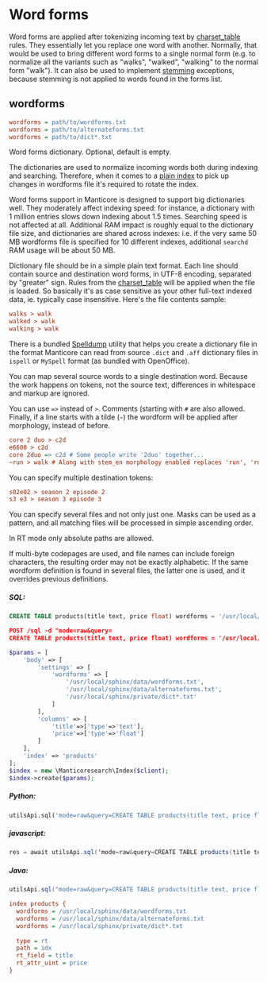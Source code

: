 # Word forms

Word forms are applied after tokenizing incoming text by [charset_table](Creating_an_index/NLP_and_tokenization/Low-level_tokenization.md#charset_table) rules. They essentially let you replace one word with another. Normally, that would be used to bring different word forms to a single normal form (e.g. to normalize all the variants such as "walks", "walked", "walking" to the normal form "walk"). It can also be used to implement [stemming](Creating_an_index/NLP_and_tokenization/Morphology.md) exceptions, because stemming is not applied to words found in the forms list.

## wordforms

```ini
wordforms = path/to/wordforms.txt
wordforms = path/to/alternateforms.txt
wordforms = path/to/dict*.txt
```

<!-- example wordforms -->
Word forms dictionary. Optional, default is empty.

The dictionaries are used to normalize incoming words both during indexing and searching. Therefore, when it comes to a [plain index](Creating_an_index/Local_indexes/Plain_index.md) to pick up changes in wordforms file it's required to rotate the index. 

Word forms support in Manticore is designed to support big dictionaries well. They moderately affect indexing speed: for instance, a dictionary with 1 million entries slows down indexing about 1.5 times. Searching speed is not affected at all. Additional RAM impact is roughly equal to the dictionary file size, and dictionaries are shared across indexes: i.e. if the very same 50 MB wordforms file is specified for 10 different indexes, additional `searchd` RAM usage will be about 50 MB.

Dictionary file should be in a simple plain text format. Each line should contain source and destination word forms, in UTF-8 encoding, separated by "greater" sign. Rules from the [charset_table](Creating_an_index/NLP_and_tokenization/Low-level_tokenization.md#charset_table) will be applied when the file is loaded. So basically it's as case sensitive as your other full-text indexed data, ie. typically case insensitive. Here's the file contents sample:

```ini
walks > walk
walked > walk
walking > walk
```

There is a bundled [Spelldump](Miscellaneous_tools.md#spelldump) utility that helps you create a dictionary file in the format Manticore can read from source `.dict` and `.aff` dictionary files in `ispell` or `MySpell` format (as bundled with OpenOffice).

You can map several source words to a single destination word. Because the work happens on tokens, not the source text, differences in whitespace and markup are ignored. 

You can use `=>` instead of `>`. Comments (starting with `#` are also allowed. Finally, if a line starts with a tilde (`~`) the wordform will be applied after morphology, instead of before.

```ini
core 2 duo > c2d
e6600 > c2d
core 2duo => c2d # Some people write '2duo' together...
~run > walk # Along with stem_en morphology enabled replaces 'run', 'running', 'runs' (and any other words that stem to just 'run') to 'walk'
```

You can specify multiple destination tokens:

```ini
s02e02 > season 2 episode 2
s3 e3 > season 3 episode 3
```

You can specify several files and not only just one. Masks can be used as a pattern, and all matching files will be processed in simple ascending order. 

In RT mode only absolute paths are allowed.

If multi-byte codepages are used, and file names can include foreign characters, the resulting order may not be exactly alphabetic. If the same wordform definition is found in several files, the latter one is used, and it overrides previous definitions.


<!-- intro -->
##### SQL:

<!-- request SQL -->

```sql
CREATE TABLE products(title text, price float) wordforms = '/usr/local/sphinx/data/wordforms.txt' wordforms = '/usr/local/sphinx/data/alternateforms.txt /usr/local/sphinx/private/dict*.txt'
```

<!-- request HTTP -->

```json
POST /sql -d "mode=raw&query=
CREATE TABLE products(title text, price float) wordforms = '/usr/local/sphinx/data/wordforms.txt' wordforms = '/usr/local/sphinx/data/alternateforms.txt' wordforms = '/usr/local/sphinx/private/dict*.txt'"
```

<!-- request PHP -->

```php
$params = [
    'body' => [
        'settings' => [
            'wordforms' => [
                '/usr/local/sphinx/data/wordforms.txt',
                '/usr/local/sphinx/data/alternateforms.txt',
                '/usr/local/sphinx/private/dict*.txt'
            ]
        ],
        'columns' => [
            'title'=>['type'=>'text'],
            'price'=>['type'=>'float']
        ]
    ],
    'index' => 'products'
];
$index = new \Manticoresearch\Index($client);
$index->create($params);
```
<!-- intro -->
##### Python:

<!-- request Python -->

```python
utilsApi.sql('mode=raw&query=CREATE TABLE products(title text, price float) wordforms = \'/usr/local/sphinx/data/wordforms.txt\' wordforms = \'/usr/local/sphinx/data/alternateforms.txt\' wordforms = \'/usr/local/sphinx/private/dict*.txt\'')
```
<!-- intro -->
##### javascript:

<!-- request javascript -->

```java
res = await utilsApi.sql('mode=raw&query=CREATE TABLE products(title text, price float)wordforms = \'/usr/local/sphinx/data/wordforms.txt\' wordforms = \'/usr/local/sphinx/data/alternateforms.txt\' wordforms = \'/usr/local/sphinx/private/dict*.txt\'');
```

<!-- intro -->
##### Java:
<!-- request Java -->
```java
utilsApi.sql("mode=raw&query=CREATE TABLE products(title text, price float) wordforms = '/usr/local/sphinx/data/wordforms.txt' wordforms = '/usr/local/sphinx/data/alternateforms.txt' wordforms = '/usr/local/sphinx/private/dict*.txt'");
```
<!-- request CONFIG -->

```ini
index products {
  wordforms = /usr/local/sphinx/data/wordforms.txt
  wordforms = /usr/local/sphinx/data/alternateforms.txt
  wordforms = /usr/local/sphinx/private/dict*.txt
  
  type = rt
  path = idx
  rt_field = title
  rt_attr_uint = price
}
```
<!-- end -->
